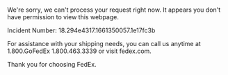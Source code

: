  	


 	

We're sorry, we can't process your request right now. It appears you don't have permission to view this webpage.


Incident Number: 18.294e4317.1661350057.1e17fc3b





For assistance with your shipping needs, you can call us anytime at 1.800.GoFedEx 1.800.463.3339 or visit fedex.com.




Thank you for choosing FedEx.